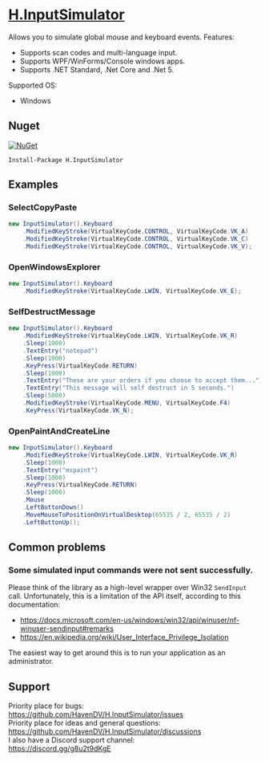 # [H.InputSimulator](https://github.com/HavenDV/H.InputSimulator/) 
Allows you to simulate global mouse and keyboard events.
Features:
- Supports scan codes and multi-language input.
- Supports WPF/WinForms/Console windows apps.
- Supports .NET Standard, .Net Core and .Net 5.

Supported OS:
- Windows

## Nuget

[![NuGet](https://img.shields.io/nuget/dt/H.InputSimulator.svg?style=flat-square&label=H.InputSimulator)](https://www.nuget.org/packages/H.InputSimulator/)

```
Install-Package H.InputSimulator
```

## Examples

### SelectCopyPaste
```cs
new InputSimulator().Keyboard
    .ModifiedKeyStroke(VirtualKeyCode.CONTROL, VirtualKeyCode.VK_A)
    .ModifiedKeyStroke(VirtualKeyCode.CONTROL, VirtualKeyCode.VK_C)
    .ModifiedKeyStroke(VirtualKeyCode.CONTROL, VirtualKeyCode.VK_V);
```

### OpenWindowsExplorer
```cs
new InputSimulator().Keyboard
    .ModifiedKeyStroke(VirtualKeyCode.LWIN, VirtualKeyCode.VK_E);
```

### SelfDestructMessage
```cs
new InputSimulator().Keyboard
    .ModifiedKeyStroke(VirtualKeyCode.LWIN, VirtualKeyCode.VK_R)
    .Sleep(1000)
    .TextEntry("notepad")
    .Sleep(1000)
    .KeyPress(VirtualKeyCode.RETURN)
    .Sleep(1000)
    .TextEntry("These are your orders if you choose to accept them...")
    .TextEntry("This message will self destruct in 5 seconds.")
    .Sleep(5000)
    .ModifiedKeyStroke(VirtualKeyCode.MENU, VirtualKeyCode.F4)
    .KeyPress(VirtualKeyCode.VK_N);
```

### OpenPaintAndCreateLine
```cs
new InputSimulator().Keyboard
    .ModifiedKeyStroke(VirtualKeyCode.LWIN, VirtualKeyCode.VK_R)
    .Sleep(1000)
    .TextEntry("mspaint")
    .Sleep(1000)
    .KeyPress(VirtualKeyCode.RETURN)
    .Sleep(1000)
    .Mouse
    .LeftButtonDown()
    .MoveMouseToPositionOnVirtualDesktop(65535 / 2, 65535 / 2)
    .LeftButtonUp();
```

## Common problems
### Some simulated input commands were not sent successfully.
Please think of the library as a high-level wrapper over Win32 `SendInput` call. 
Unfortunately, this is a limitation of the API itself, according to this documentation:
- https://docs.microsoft.com/en-us/windows/win32/api/winuser/nf-winuser-sendinput#remarks
- https://en.wikipedia.org/wiki/User_Interface_Privilege_Isolation

The easiest way to get around this is to run your application as an administrator.

## Support
Priority place for bugs: https://github.com/HavenDV/H.InputSimulator/issues  
Priority place for ideas and general questions: https://github.com/HavenDV/H.InputSimulator/discussions  
I also have a Discord support channel:  
https://discord.gg/g8u2t9dKgE
